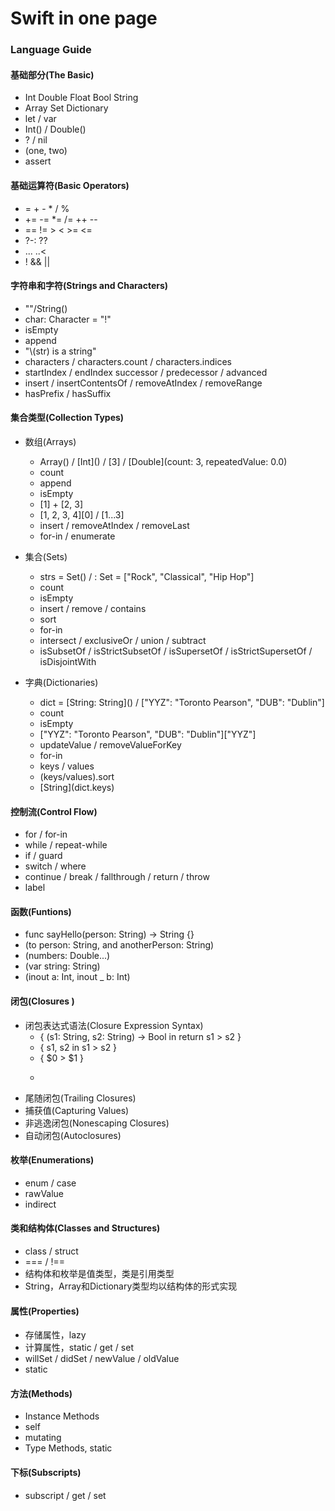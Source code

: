 # Swift in one page

### Language Guide

#### 基础部分(The Basic)
  - Int Double Float Bool String
  - Array Set Dictionary
  - let / var
  - Int() / Double()
  - ? / nil
  - (one, two)
  - assert

#### 基础运算符(Basic Operators)
  - = + - * / %
  - += -= *= /= ++ --
  - == != > < >= <=
  - ?-: ??
  - ... ..<
  - ! && ||

#### 字符串和字符(Strings and Characters)
  - ""/String()
  - char: Character = "!"
  - isEmpty
  - append
  - "\\(str) is a string"
  - characters / characters.count / characters.indices
  - startIndex / endIndex successor / predecessor / advanced
  - insert / insertContentsOf / removeAtIndex / removeRange
  - hasPrefix / hasSuffix

#### 集合类型(Collection Types)
  - 数组(Arrays)
    - Array<Int>() / \[Int\]() / \[3\] / \[Double\](count: 3, repeatedValue: 0.0)
    - count
    - append
    - isEmpty
    - \[1\] + \[2, 3\]
    - \[1, 2, 3, 4\]\[0\] / \[1...3\]
    - insert / removeAtIndex / removeLast
    - for-in / enumerate
  
  - 集合(Sets)
    - strs = Set<String>() / : Set = \["Rock", "Classical", "Hip Hop"\]
    - count
    - isEmpty
    - insert / remove / contains
    - sort
    - for-in
    - intersect / exclusiveOr / union / subtract
    - isSubsetOf / isStrictSubsetOf / isSupersetOf / isStrictSupersetOf / isDisjointWith
  
  - 字典(Dictionaries)
    - dict = \[String: String\]() / \["YYZ": "Toronto Pearson", "DUB": "Dublin"\]
    - count
    - isEmpty
    - \["YYZ": "Toronto Pearson", "DUB": "Dublin"\]\["YYZ"\]
    - updateValue / removeValueForKey
    - for-in
    - keys / values
    - (keys/values).sort
    - \[String\](dict.keys)
    
#### 控制流(Control Flow)
  - for / for-in
  - while / repeat-while
  - if / guard
  - switch / where
  - continue / break / fallthrough / return / throw
  - label
  
#### 函数(Funtions)
  - func sayHello(person: String) -> String {}
  - (to person: String, and anotherPerson: String)
  - (numbers: Double...)
  - (var string: String)
  - (inout a: Int, inout _ b: Int)
  
#### 闭包(Closures )
  - 闭包表达式语法(Closure Expression Syntax)
    - \{ (s1: String, s2: String) -> Bool in return s1 > s2 \}
    - \{ s1, s2 in s1 > s2 \}
    - \{ $0 > $1 \}
    - >
  - 尾随闭包(Trailing Closures)
  - 捕获值(Capturing Values)
  - 非逃逸闭包(Nonescaping Closures)
  - 自动闭包(Autoclosures)
#### 枚举(Enumerations)
  - enum / case
  - rawValue
  - indirect
  
#### 类和结构体(Classes and Structures)
  - class / struct
  - === / !==
  - 结构体和枚举是值类型，类是引用类型
  - String，Array和Dictionary类型均以结构体的形式实现
  
#### 属性(Properties)
  - 存储属性，lazy
  - 计算属性，static / get / set
  - willSet / didSet / newValue / oldValue
  - static
  
#### 方法(Methods)
  - Instance Methods
  - self
  - mutating
  - Type Methods, static
  
#### 下标(Subscripts)
  - subscript / get / set